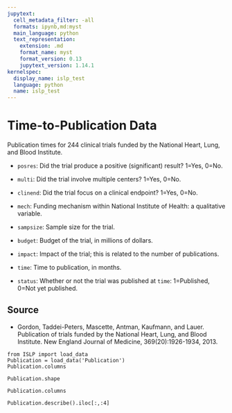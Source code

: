 ```yaml
---
jupytext:
  cell_metadata_filter: -all
  formats: ipynb,md:myst
  main_language: python
  text_representation:
    extension: .md
    format_name: myst
    format_version: 0.13
    jupytext_version: 1.14.1
kernelspec:
  display_name: islp_test
  language: python
  name: islp_test
---
```


# Time-to-Publication Data

Publication times for 244 clinical trials funded by the National
Heart, Lung, and Blood Institute.
     

- `posres`: Did the trial produce a positive (significant) result?
  1=Yes, 0=No.

- `multi`: Did the trial involve multiple centers? 1=Yes, 0=No.

- `clinend`: Did the trial focus on a clinical endpoint? 1=Yes, 0=No.

- `mech`: Funding mechanism within National Institute of Health: a
  qualitative variable.

- `sampsize`: Sample size for the trial.

- `budget`: Budget of the trial, in millions of dollars.

- `impact`: Impact of the trial; this is related to the number of
  publications.

- `time`: Time to publication, in months.

- `status`: Whether or not the trial was published at `time`:
  1=Published, 0=Not yet published.

## Source

- Gordon, Taddei-Peters, Mascette, Antman, Kaufmann, and Lauer.
Publication of trials funded by the National Heart, Lung, and
Blood Institute.  New England Journal of Medicine,
369(20):1926-1934, 2013.

```{code-cell} ipython3
from ISLP import load_data
Publication = load_data('Publication')
Publication.columns
```

```{code-cell} ipython3
Publication.shape
```

```{code-cell} ipython3
Publication.columns
```

```{code-cell} ipython3
Publication.describe().iloc[:,:4]
```

